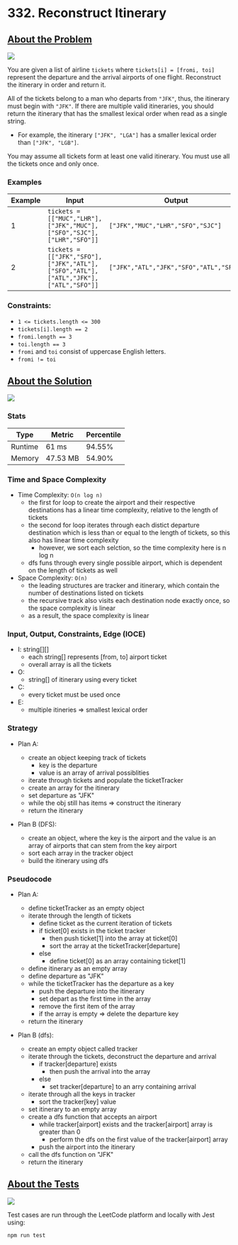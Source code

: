 # 332. Reconstruct Itinerary

## <a href='https://leetcode.com/problems/reconstruct-itinerary/?envType=daily-question&envId=2023-09-14'>About the Problem</a>

<img src='https://img.shields.io/badge/LeetCode-FFA116.svg?style=for-the-badge&logo=LeetCode&logoColor=white' />

You are given a list of airline `tickets` where `tickets[i] = [fromi, toi]` represent the departure and the arrival airports of one flight. Reconstruct the itinerary in order and return it.

All of the tickets belong to a man who departs from `"JFK"`, thus, the itinerary must begin with `"JFK"`. If there are multiple valid itineraries, you should return the itinerary that has the smallest lexical order when read as a single string.

- For example, the itinerary `["JFK", "LGA"]` has a smaller lexical order than `["JFK", "LGB"]`.

You may assume all tickets form at least one valid itinerary. You must use all the tickets once and only once.

### Examples

| Example| Input | Output |
| --- | --- | --- |
| 1 | `tickets = [["MUC","LHR"],["JFK","MUC"],["SFO","SJC"],["LHR","SFO"]]` | `["JFK","MUC","LHR","SFO","SJC"]` |
| 2 | `tickets = [["JFK","SFO"],["JFK","ATL"],["SFO","ATL"],["ATL","JFK"],["ATL","SFO"]]`| `["JFK","ATL","JFK","SFO","ATL","SFO"]` |

### Constraints:

- `1 <= tickets.length <= 300`
- `tickets[i].length == 2`
- `fromi.length == 3`
- `toi.length == 3`
- `fromi` and `toi` consist of uppercase English letters.
- `fromi != toi`

## <a href='./findItinerary.js'>About the Solution</a>

<img src='https://img.shields.io/badge/JavaScript-F7DF1E.svg?style=for-the-badge&logo=JavaScript&logoColor=black' />

### Stats
| Type | Metric | Percentile |
| --- | --- | --- |
| Runtime | 61 ms | 94.55% |
| Memory | 47.53 MB | 54.90% |

### Time and Space Complexity
  - Time Complexity: `O(n log n)`
    - the first for loop to create the airport and their respective destinations has a linear time complexity, relative to the length of tickets
    - the second for loop iterates through each distict departure destination which is less than or equal to the length of tickets, so this also has linear time complexity
      - however, we sort each selction, so the time complexity here is n log n
    - dfs funs through every single possible airport, which is dependent on the length of tickets as well
  - Space Complexity: `O(n)`
    - the leading structures are tracker and itinerary, which contain the number of destinations listed on tickets
    - the recursive track also visits each destination node exactly once, so the space complexity is linear
    - as a result, the space complexity is linear

### Input, Output, Constraints, Edge (IOCE)

  - I: string[][]
    - each string[] represents [from, to] airport ticket
    - overall array is all the tickets
  - O:
    - string[] of itinerary using every ticket
  - C:
    - every ticket must be used once
  - E:
    - multiple itineries => smallest lexical order

### Strategy
- Plan A:
  - create an object keeping track of tickets
    - key is the departure
    - value is an array of arrival possiblities
  - iterate through tickets and populate the ticketTracker
  - create an array for the itinerary
  - set departure as "JFK"
  - while the obj still has items => construct the itinerary
  - return the itinerary

- Plan B (DFS):
  - create an object, where the key is the airport and the value is an array of airports that can stem from the key airport
  - sort each array in the tracker object
  - build the itinerary using dfs

### Pseudocode
- Plan A:
  - define ticketTracker as an empty object
  - iterate through the length of tickets
    - define ticket as the current iteration of tickets
    - if ticket[0] exists in the ticket tracker
      - then push ticket[1] into the array at ticket[0]
      - sort the array at the ticketTracker[departure]
    - else
      - define ticket[0] as an array containing ticket[1]
  - define itinerary as an empty array
  - define departure as "JFK"
  - while the ticketTracker has the departure as a key
    - push the departure into the itinerary
    - set depart as the first time in the array
    - remove the first item of the array
    - if the array is empty => delete the departure key
  - return the itinerary

- Plan B (dfs):
  - create an empty object called tracker
  - iterate through the tickets, deconstruct the departure and arrival
    - if tracker[departure] exists
      - then push the arrival into the array
    - else
      - set tracker[departure] to an arry containing arrival
  - iterate through all the keys in tracker
    - sort the tracker[key] value
  - set itinerary to an empty array
  - create a dfs function that accepts an airport
    - while tracker[airport] exists and the tracker[airport] array is greater than 0
      - perform the dfs on the first value of the tracker[airport] array
    - push the airport into the itinerary
  - call the dfs function on "JFK"
  - return the itinerary

## <a href='./findItinerary.test.js'>About the Tests</a>

<img src='https://img.shields.io/badge/Jest-C21325.svg?style=for-the-badge&logo=Jest&logoColor=white' />

Test cases are run through the LeetCode platform and locally with Jest using:
```
npm run test
```